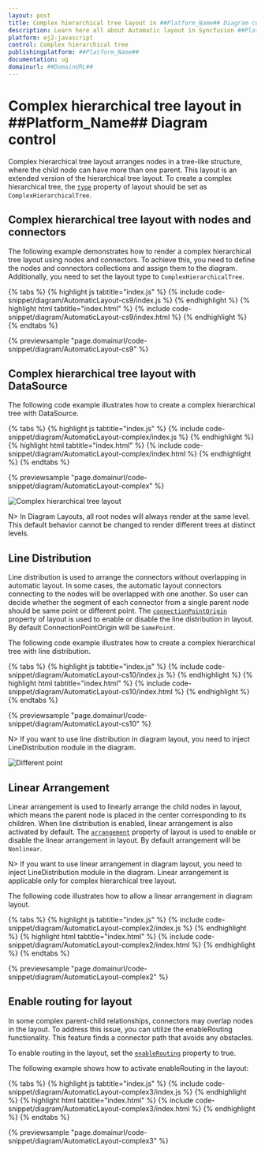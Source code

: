 ```yaml
---
layout: post
title: Complex hierarchical tree layout in ##Platform_Name## Diagram control | Syncfusion
description: Learn here all about Automatic layout in Syncfusion ##Platform_Name## Diagram control of Syncfusion Essential JS 2 and more.
platform: ej2-javascript
control: Complex hierarchical tree  
publishingplatform: ##Platform_Name##
documentation: ug
domainurl: ##DomainURL##
---
```


# Complex hierarchical tree layout in ##Platform_Name## Diagram control

Complex hierarchical tree layout arranges nodes in a tree-like structure, where the child node can have more than one parent. This layout is an extended version of the hierarchical tree layout. To create a complex hierarchical tree, the [`type`](../api/diagram/layout) property of layout should be set as `ComplexHierarchicalTree`.

## Complex hierarchical tree layout with nodes and connectors

The following example demonstrates how to render a complex hierarchical tree layout using nodes and connectors. To achieve this, you need to define the nodes and connectors collections and assign them to the diagram. Additionally, you need to set the layout type to `ComplexHierarchicalTree`.


{% tabs %}
{% highlight js tabtitle="index.js" %}
{% include code-snippet/diagram/AutomaticLayout-cs9/index.js %}
{% endhighlight %}
{% highlight html tabtitle="index.html" %}
{% include code-snippet/diagram/AutomaticLayout-cs9/index.html %}
{% endhighlight %}
{% endtabs %}
        
{% previewsample "page.domainurl/code-snippet/diagram/AutomaticLayout-cs9" %}

## Complex hierarchical tree layout with DataSource

The following code example illustrates how to create a complex hierarchical tree with DataSource.

{% tabs %}
{% highlight js tabtitle="index.js" %}
{% include code-snippet/diagram/AutomaticLayout-complex/index.js %}
{% endhighlight %}
{% highlight html tabtitle="index.html" %}
{% include code-snippet/diagram/AutomaticLayout-complex/index.html %}
{% endhighlight %}
{% endtabs %}
        
{% previewsample "page.domainurl/code-snippet/diagram/AutomaticLayout-complex" %}

![Complex hierarchical tree layout](images/complex-2.png)

N> In Diagram Layouts, all root nodes will always render at the same level. This default behavior cannot be changed to render different trees at distinct levels.

## Line Distribution

Line distribution is used to arrange the connectors without overlapping in automatic layout. In some cases, the automatic layout connectors connecting to the nodes will be overlapped with one another. So user can decide whether the segment of each connector from a single parent node should be same point or different point. The [`connectionPointOrigin`](../api/diagram/layout) property of layout is used to enable or disable the line distribution in layout. By default ConnectionPointOrigin will be `SamePoint`.

The following code example illustrates how to create a complex hierarchical tree with line distribution.


{% tabs %}
{% highlight js tabtitle="index.js" %}
{% include code-snippet/diagram/AutomaticLayout-cs10/index.js %}
{% endhighlight %}
{% highlight html tabtitle="index.html" %}
{% include code-snippet/diagram/AutomaticLayout-cs10/index.html %}
{% endhighlight %}
{% endtabs %}
        
{% previewsample "page.domainurl/code-snippet/diagram/AutomaticLayout-cs10" %}

N> If you want to use line distribution in diagram layout, you need to inject  LineDistribution module in the diagram.

![Different point](images/complex-diffPoint.png)


## Linear Arrangement

Linear arrangement is used to linearly arrange the child nodes in layout, which means the parent node is placed in the center corresponding to its children. When line distribution is enabled, linear arrangement is also activated by default. The [`arrangement`](../api/diagram/childarrangement/) property of layout is used to enable or disable the linear arrangement in layout. By default arrangement will be `Nonlinear`.

N> If you want to use linear arrangement in diagram layout, you need to inject  LineDistribution module in the diagram. Linear arrangement is applicable only for complex hierarchical tree layout.

The following code illustrates how to allow a linear arrangement in diagram layout.

{% tabs %}
{% highlight js tabtitle="index.js" %}
{% include code-snippet/diagram/AutomaticLayout-complex2/index.js %}
{% endhighlight %}
{% highlight html tabtitle="index.html" %}
{% include code-snippet/diagram/AutomaticLayout-complex2/index.html %}
{% endhighlight %}
{% endtabs %}
        
{% previewsample "page.domainurl/code-snippet/diagram/AutomaticLayout-complex2" %}

## Enable routing for layout

In some complex parent-child relationships, connectors may overlap nodes in the layout. To address this issue, you can utilize the enableRouting functionality. This feature finds a connector path that avoids any obstacles.

To enable routing in the layout, set the [`enableRouting`](../api/diagram/layoutModel/#enablerouting) property to true.

The following example shows how to activate enableRouting in the layout:

{% tabs %}
{% highlight js tabtitle="index.js" %}
{% include code-snippet/diagram/AutomaticLayout-complex3/index.js %}
{% endhighlight %}
{% highlight html tabtitle="index.html" %}
{% include code-snippet/diagram/AutomaticLayout-complex3/index.html %}
{% endhighlight %}
{% endtabs %}
        
{% previewsample "page.domainurl/code-snippet/diagram/AutomaticLayout-complex3" %}
